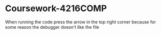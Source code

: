# Coursework-4216COMP

When running the code press the arrow in the top right corner because for some reason the debugger doesn't like the file
